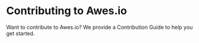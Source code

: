 # Contributing to Awes.io

Want to contribute to Awes.io? We provide a Contribution Guide to help you get started.
